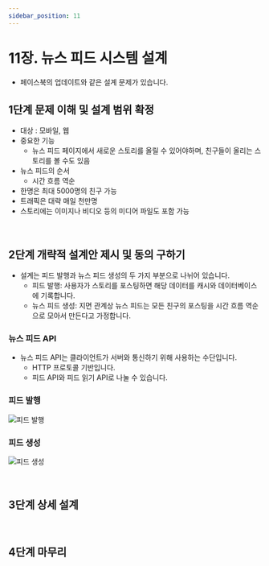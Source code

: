 ```yaml
---
sidebar_position: 11
---
```


# 11장. 뉴스 피드 시스템 설계

- 페이스북의 업데이트와 같은 설계 문제가 있습니다.

## 1단계 문제 이해 및 설계 범위 확정

- 대상 : 모바일, 웹
- 중요한 기능
  - 뉴스 피드 페이지에서 새로운 스토리를 올릴 수 있어야하며, 친구들이 올리는 스토리를 볼 수도 있음
- 뉴스 피드의 순서
  - 시간 흐름 역순
- 한명은 최대 5000명의 친구 가능
- 트래픽은 대략 매일 천만명
- 스토리에는 이미지나 비디오 등의 미디어 파일도 포함 가능

<br/>

## 2단계 개략적 설계안 제시 및 동의 구하기

- 설계는 피드 발행과 뉴스 피드 생성의 두 가지 부분으로 나뉘어 있습니다.
  - 피드 발행: 사용자가 스토리를 포스팅하면 해당 데이터를 캐시와 데이터베이스에 기록합니다.
  - 뉴스 피드 생성: 지면 관계상 뉴스 피드는 모든 친구의 포스팅을 시간 흐름 역순으로 모아서 만든다고 가정합니다.

### 뉴스 피드 API

- 뉴스 피드 API는 클라이언트가 서버와 통신하기 위해 사용하는 수단입니다.
  - HTTP 프로토콜 기반입니다.
  - 피드 API와 피드 읽기 API로 나눌 수 있습니다.

### 피드 발행

![피드 발행](https://user-images.githubusercontent.com/42582516/188034101-2930da25-186d-450b-a5c2-5b71188d9e90.jpeg)

### 피드 생성

![피드 생성](https://user-images.githubusercontent.com/42582516/188034106-3d429d53-1aee-4303-bdd9-5d84975b4084.jpeg)


<br/>

## 3단계 상세 설계

<br/>

## 4단계 마무리
